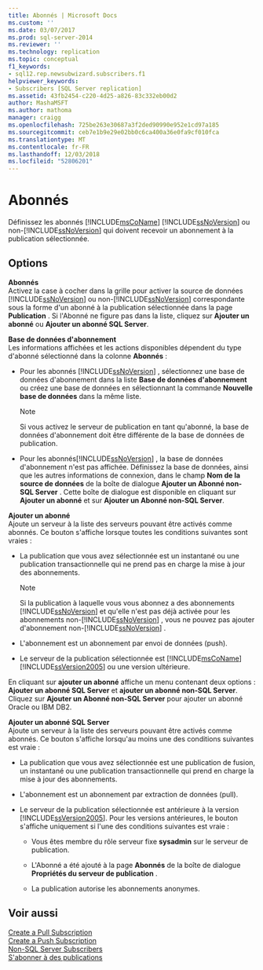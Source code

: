 ```yaml
---
title: Abonnés | Microsoft Docs
ms.custom: ''
ms.date: 03/07/2017
ms.prod: sql-server-2014
ms.reviewer: ''
ms.technology: replication
ms.topic: conceptual
f1_keywords:
- sql12.rep.newsubwizard.subscribers.f1
helpviewer_keywords:
- Subscribers [SQL Server replication]
ms.assetid: 43fb2454-c220-4d25-a826-83c332eb00d2
author: MashaMSFT
ms.author: mathoma
manager: craigg
ms.openlocfilehash: 725be263e30687a3f2ded90990e952e1cd97a185
ms.sourcegitcommit: ceb7e1b9e29e02bb0c6ca400a36e0fa9cf010fca
ms.translationtype: MT
ms.contentlocale: fr-FR
ms.lasthandoff: 12/03/2018
ms.locfileid: "52806201"
---
```

# <a name="subscribers"></a>Abonnés
  Définissez les abonnés [!INCLUDE[msCoName](../../includes/msconame-md.md)] [!INCLUDE[ssNoVersion](../../includes/ssnoversion-md.md)] ou non-[!INCLUDE[ssNoVersion](../../includes/ssnoversion-md.md)] qui doivent recevoir un abonnement à la publication sélectionnée.  
  
## <a name="options"></a>Options  
 **Abonnés**  
 Activez la case à cocher dans la grille pour activer la source de données [!INCLUDE[ssNoVersion](../../includes/ssnoversion-md.md)] ou non-[!INCLUDE[ssNoVersion](../../includes/ssnoversion-md.md)] correspondante sous la forme d'un abonné à la publication sélectionnée dans la page **Publication** . Si l'Abonné ne figure pas dans la liste, cliquez sur **Ajouter un abonné** ou **Ajouter un abonné SQL Server**.  
  
 **Base de données d'abonnement**  
 Les informations affichées et les actions disponibles dépendent du type d'abonné sélectionné dans la colonne **Abonnés** :  
  
-   Pour les abonnés [!INCLUDE[ssNoVersion](../../includes/ssnoversion-md.md)] , sélectionnez une base de données d'abonnement dans la liste **Base de données d'abonnement** ou créez une base de données en sélectionnant la commande **Nouvelle base de données** dans la même liste.  
  
    > [!NOTE]  
    >  Si vous activez le serveur de publication en tant qu'abonné, la base de données d'abonnement doit être différente de la base de données de publication.  
  
-   Pour les abonnés[!INCLUDE[ssNoVersion](../../includes/ssnoversion-md.md)] , la base de données d'abonnement n'est pas affichée. Définissez la base de données, ainsi que les autres informations de connexion, dans le champ **Nom de la source de données** de la boîte de dialogue **Ajouter un Abonné non-SQL Server** . Cette boîte de dialogue est disponible en cliquant sur **Ajouter un abonné** et sur **Ajouter un Abonné non-SQL Server**.  
  
 **Ajouter un abonné**  
 Ajoute un serveur à la liste des serveurs pouvant être activés comme abonnés. Ce bouton s'affiche lorsque toutes les conditions suivantes sont vraies :  
  
-   La publication que vous avez sélectionnée est un instantané ou une publication transactionnelle qui ne prend pas en charge la mise à jour des abonnements.  
  
    > [!NOTE]  
    >  Si la publication à laquelle vous vous abonnez a des abonnements [!INCLUDE[ssNoVersion](../../includes/ssnoversion-md.md)] et qu'elle n'est pas déjà activée pour les abonnements non-[!INCLUDE[ssNoVersion](../../includes/ssnoversion-md.md)] , vous ne pouvez pas ajouter d'abonnement non-[!INCLUDE[ssNoVersion](../../includes/ssnoversion-md.md)] .  
  
-   L'abonnement est un abonnement par envoi de données (push).  
  
-   Le serveur de la publication sélectionnée est [!INCLUDE[msCoName](../../includes/msconame-md.md)] [!INCLUDE[ssVersion2005](../../includes/ssversion2005-md.md)] ou une version ultérieure.  
  
 En cliquant sur **ajouter un abonné** affiche un menu contenant deux options : **Ajouter un abonné SQL Server** et **ajouter un abonné non-SQL Server**. Cliquez sur **Ajouter un Abonné non-SQL Server** pour ajouter un abonné Oracle ou IBM DB2.  
  
 **Ajouter un abonné SQL Server**  
 Ajoute un serveur à la liste des serveurs pouvant être activés comme abonnés. Ce bouton s'affiche lorsqu'au moins une des conditions suivantes est vraie :  
  
-   La publication que vous avez sélectionnée est une publication de fusion, un instantané ou une publication transactionnelle qui prend en charge la mise à jour des abonnements.  
  
-   L'abonnement est un abonnement par extraction de données (pull).  
  
-   Le serveur de la publication sélectionnée est antérieure à la version [!INCLUDE[ssVersion2005](../../includes/ssversion2005-md.md)]. Pour les versions antérieures, le bouton s'affiche uniquement si l'une des conditions suivantes est vraie :  
  
    -   Vous êtes membre du rôle serveur fixe **sysadmin** sur le serveur de publication.  
  
    -   L'Abonné a été ajouté à la page **Abonnés** de la boîte de dialogue **Propriétés du serveur de publication** .  
  
    -   La publication autorise les abonnements anonymes.  
  
## <a name="see-also"></a>Voir aussi  
 [Create a Pull Subscription](create-a-pull-subscription.md)   
 [Create a Push Subscription](create-a-push-subscription.md)   
 [Non-SQL Server Subscribers](non-sql/non-sql-server-subscribers.md)   
 [S'abonner à des publications](subscribe-to-publications.md)  
  
  
